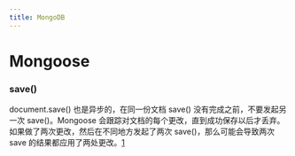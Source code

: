 ```yaml
---
title: MongoDB
---
```


Mongoose
========

### save()

document.save() 也是异步的，在同一份文档 save() 没有完成之前，不要发起另一次 save()。Mongoose 会跟踪对文档的每个更改，直到成功保存以后才丢弃。如果做了两次更改，然后在不同地方发起了两次 save()，那么可能会导致两次 save 的结果都应用了两处更改。[1]

[1]: https://github.com/Automattic/mongoose/issues/4432
